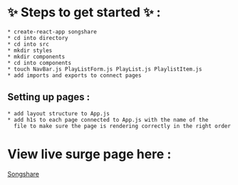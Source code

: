 # :sparkles: Steps to get started :sparkles: :

    * create-react-app songshare
    * cd into directory
    * cd into src
    * mkdir styles
    * mkdir components
    * cd into components
    * touch NavBar.js PlayListForm.js PlayList.js PlaylistItem.js
    * add imports and exports to connect pages

## Setting up pages :

    * add layout structure to App.js
    * add h1s to each page connected to App.js with the name of the
      file to make sure the page is rendering correctly in the right order

# View live surge page here :


[Songshare](http://psychedelic-food.surge.sh/)
